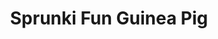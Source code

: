 ---
slug: sprunki-fun-guinea-pig-2690
title: Sprunki Fun Guinea Pig
description: "Sprunki Fun Guinea Pig is an exciting online game. Play for free directly in your browser!"
icon: /images/popular_mods/Sprunki Fun Guinea Pig.png
url: https://wowtbc.net/sprunkin/fun-guinea/index.html
previewImage: /images/popular_mods/Sprunki Fun Guinea Pig.png
type: popular mods

# SEO配置
seo:
  title: "Sprunki Fun Guinea Pig - Play Free Online Game | Fun Browser Games"
  description: "Sprunki Fun Guinea Pig - Play this fun online game for free in your browser. No download required!"
  ogImage: "/images/popular_mods/Sprunki Fun Guinea Pig.png"
  keywords: "sprunki-fun-guinea-pig-2690, online game, browser game, free game, popular mods game, play online"

videoUrls:
  - https://www.youtube.com/embed/example1
  - https://www.youtube.com/embed/example2

whyPlay:
  title: "Why Play Sprunki Fun Guinea Pig?"
  items:
    - "Immersive Gameplay: Sprunki Fun Guinea Pig offers an engaging and immersive gaming experience that will keep you entertained for hours"
    - "Challenging Levels: Test your skills with increasingly difficult challenges and obstacles"
    - "Beautiful Graphics: Enjoy stunning visuals and smooth animations that bring the game world to life"
    - "Regular Updates: New content and features are added regularly to keep the game fresh and exciting"
    - "Free to Play: Experience all the fun without spending a penny"
    - "Community Features: Connect with other players, share strategies, and compete for high scores"
    - "Cross-Platform: Play on any device with a web browser, no downloads required"

features:
  title: "Key Features of Sprunki Fun Guinea Pig"
  image: "/images/popular_mods/Sprunki Fun Guinea Pig.png"
  items:
    - "Intuitive Controls: Easy to learn controls make Sprunki Fun Guinea Pig accessible for players of all skill levels"
    - "Multiple Game Modes: Enjoy various gameplay options that provide different challenges and experiences"
    - "Character Customization: Personalize your gaming experience with unique characters and items"
    - "Achievement System: Complete special tasks to earn rewards and recognition"
    - "Leaderboards: Compete with players worldwide and see who can achieve the highest scores"

characteristics:
  title: "Game Characteristics"
  image: "/images/popular_mods/Sprunki Fun Guinea Pig.png"
  items:
    - "Genre: Popular mods game with elements of strategy and skill"
    - "Difficulty: Suitable for both casual gamers and those seeking a challenge"
    - "Play Time: Quick sessions or extended gameplay, depending on your preference"
    - "Art Style: Vibrant and engaging visuals that enhance the gaming experience"
    - "Sound Design: Immersive audio that complements the gameplay perfectly"

info: "Sprunki Fun Guinea Pig is an exciting online game that offers players a unique and engaging gaming experience. With its intuitive controls, stunning visuals, and challenging gameplay, Sprunki Fun Guinea Pig provides hours of entertainment for players of all ages and skill levels. Whether you're looking for a quick gaming session during a break or an extended play session, Sprunki Fun Guinea Pig delivers an immersive experience that will keep you coming back for more. The game features multiple levels of increasing difficulty, ensuring that players are constantly challenged as they progress. With regular updates adding new content and features, Sprunki Fun Guinea Pig remains fresh and exciting, providing endless entertainment options for its growing community of players."

howToPlayIntro: "Welcome to Sprunki Fun Guinea Pig! This guide will walk you through the basics and help you master the game. Whether you're a beginner or looking to improve your skills, these tips and instructions will enhance your gaming experience."

howToPlaySteps:
  - title: "Getting Started"
    description: "Begin your Sprunki Fun Guinea Pig adventure by familiarizing yourself with the controls. Use your keyboard or mouse to navigate through the game interface. The tutorial will guide you through the basic mechanics and help you understand the objectives."
  - title: "Understanding the Objectives"
    description: "In Sprunki Fun Guinea Pig, your main goal is to progress through levels by completing specific objectives. Each level presents unique challenges that require different strategies and approaches."
  - title: "Mastering the Controls"
    description: "Practice using the controls to improve your precision and reaction time. Sprunki Fun Guinea Pig requires quick reflexes and strategic thinking to overcome obstacles and defeat opponents."
  - title: "Utilizing Power-ups"
    description: "Collect power-ups throughout the game to enhance your abilities and overcome difficult challenges. Each power-up offers unique advantages that can be crucial for success."
  - title: "Developing Strategies"
    description: "As you progress in Sprunki Fun Guinea Pig, develop effective strategies for different scenarios. Analyze patterns, anticipate challenges, and adapt your approach to maximize your performance."

faq:
  title: "Frequently Asked Questions about Sprunki Fun Guinea Pig"
  items:
    - question: "Is Sprunki Fun Guinea Pig free to play?"
      answer: "Yes, Sprunki Fun Guinea Pig is completely free to play directly in your web browser. No downloads or purchases are required to enjoy the full game experience."
    - question: "Can I play Sprunki Fun Guinea Pig on mobile devices?"
      answer: "Yes, Sprunki Fun Guinea Pig is optimized for both desktop and mobile play. You can enjoy the game on any device with a web browser and internet connection."
    - question: "Are there any in-game purchases?"
      answer: "While Sprunki Fun Guinea Pig is free to play, there may be optional in-game purchases available for cosmetic items or additional features that don't affect core gameplay."
    - question: "How often is Sprunki Fun Guinea Pig updated?"
      answer: "The developers regularly update Sprunki Fun Guinea Pig with new content, features, and improvements based on player feedback and game performance."
    - question: "Can I play Sprunki Fun Guinea Pig offline?"
      answer: "Currently, Sprunki Fun Guinea Pig requires an internet connection to play as it's a browser-based online game."
    - question: "Is Sprunki Fun Guinea Pig suitable for children?"
      answer: "Yes, Sprunki Fun Guinea Pig is designed to be family-friendly and suitable for players of all ages."
    - question: "How do I report bugs or issues?"
      answer: "If you encounter any problems while playing Sprunki Fun Guinea Pig, you can report them through the game's support page or contact the developers directly through their website."
    - question: "Still Have Questions?"
      answer: "If you have additional questions about Sprunki Fun Guinea Pig that aren't covered in this FAQ, please visit our support center or contact our customer service team for assistance."
---